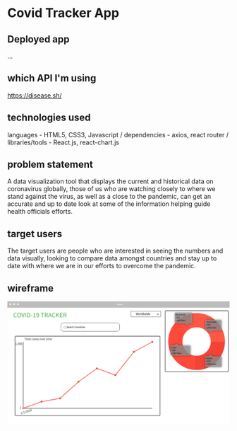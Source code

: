 # Covid Tracker App

## Deployed app
...

## which API I'm using
https://disease.sh/

## technologies used
languages - HTML5, CSS3, Javascript /
dependencies - axios, react router /
libraries/tools - React.js, react-chart.js


## problem statement
A data visualization tool that displays the current and historical data on coronavirus globally, those of us who are watching closely to where we stand against the virus, as well as a close to the pandemic, can get an accurate and up to date look at some of the information helping guide health officials efforts.

## target users
The target users are people who are interested in seeing the numbers and data visually, looking to compare data amongst countries and stay up to date with where we are in our efforts to overcome the pandemic. 


## wireframe
![Mask wireframe](https://github.com/DaquanJ/mask/blob/main/client/wireframe/mask-wireframe.png "Mask")

